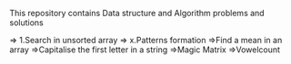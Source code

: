 This repository contains Data structure and Algorithm problems and solutions 


 => 1.Search in unsorted array 
 => x.Patterns formation
 =>Find a mean in an array
 =>Capitalise the first letter in a string
 =>Magic Matrix
 =>Vowelcount